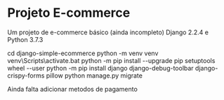 # Projeto E-commerce 
Um projeto de e-commerce básico (ainda incompleto)
Django 2.2.4 e Python 3.7.3

cd django-simple-ecommerce
python -m venv venv
venv\Scripts\activate.bat
python -m pip install --upgrade pip setuptools wheel --user
python -m pip install django django-debug-toolbar django-crispy-forms pillow
python manage.py migrate

Ainda falta adicionar metodos de pagamento
